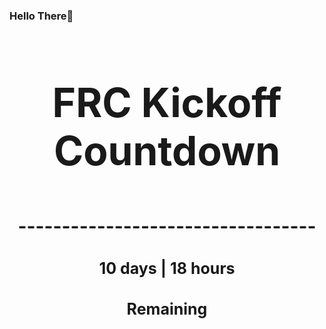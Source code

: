 ### Hello There👋

<!---START-TIMER--->
<h3 align='center' style='font-size: 64px;'>FRC Kickoff Countdown</h3>
<h3 align='center' style='font-size: 30px;'>----------------------------------</h3>
<h3 align='center' style='font-size: 25px;'>10 days | 18 hours</h3>
<h3 align='center' style='font-size: 25px;'>Remaining</h3>
<!---END-TIMER--->
